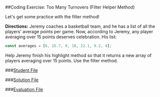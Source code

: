 ##Coding Exercise: Too Many Turnovers (Filter Helper Method)

Let's get some practice with the filter method!

**Directions:**
Jeremy coaches a basketball team, and he has a list of all the players' average points per game. Now, according to Jeremy, any player averaging over 15 points deserves celebration. His list:

```javascript
const averages = [6, 15.7, 9, 18, 22.1, 9.2, 4];
```

Help Jeremy finish his highlight method so that it returns a new array of players averaging over 15 points. Use the filter method.


###[Student File](./student.js)

###[Solution File]('./solution.js')

###[Evaluation File]('./evaluate.js')
